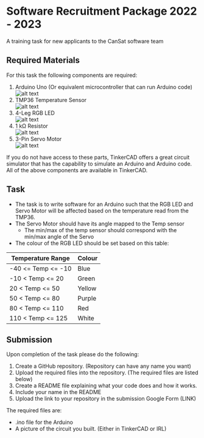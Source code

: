# Software Recruitment Package 2022 - 2023

A training task for new applicants to the CanSat software team

## Required Materials

For this task the following components are required:

1. Arduino Uno (Or equivalent microcontroller that can run Arduino code)  
![alt text]("https://github.com/ryerson-cansat/CanSat_2022-2023_Training_Tasks/blob/main/Software%20Training%20Task/Images/Arduino%20Uno.jpg")
2. TMP36 Temperature Sensor  
![alt text]("https://github.com/ryerson-cansat/CanSat_2022-2023_Training_Tasks/blob/main/Software%20Training%20Task/Images/TMP36.jpg")
3. 4-Leg RGB LED  
![alt text]("https://github.com/ryerson-cansat/CanSat_2022-2023_Training_Tasks/blob/main/Software%20Training%20Task/Images/4-Pin%20RGB%20LED.jpg")
4. 1 kΩ Resistor  
![alt text]("https://github.com/ryerson-cansat/CanSat_2022-2023_Training_Tasks/blob/main/Software%20Training%20Task/Images/1k%20Ohm%20Resistor.jpg")
5. 3-Pin Servo Motor  
![alt text]("https://github.com/ryerson-cansat/CanSat_2022-2023_Training_Tasks/blob/main/Software%20Training%20Task/Images/Servo%20Motor.jpg")

If you do not have access to these parts, TinkerCAD offers a great circuit simulator that has the capability to simulate
an Arduino and Arduino code.
All of the above components are available in TinkerCAD.

## Task

- The task is to write software for an Arduino such that the RGB LED and Servo Motor will be affected based on the
  temperature read from the TMP36.
- The Servo Motor should have its angle mapped to the Temp sensor
    - The min/max of the temp sensor should correspond with the min/max angle of the Servo
- The colour of the RGB LED should be set based on this table:

| Temperature Range  | Colour |
|--------------------|--------|
| -40 <= Temp <= -10 | Blue   |
| -10 < Temp <= 20   | Green  |
| 20 < Temp <= 50    | Yellow |
| 50 < Temp <= 80    | Purple |
| 80 < Temp <= 110   | Red    |
| 110 < Temp <= 125  | White  |

## Submission

Upon completion of the task please do the following:
1. Create a GitHub repository. (Repository can have any name you want)
2. Upload the required files into the repository. (The required files are listed below)
3. Create a README file explaining what your code does and how it works.
4. Include your name in the README
5. Upload the link to your repository in the submission Google Form (LINK)


The required files are:
- .ino file for the Arduino
- A picture of the circuit you built. (Either in TinkerCAD or IRL)